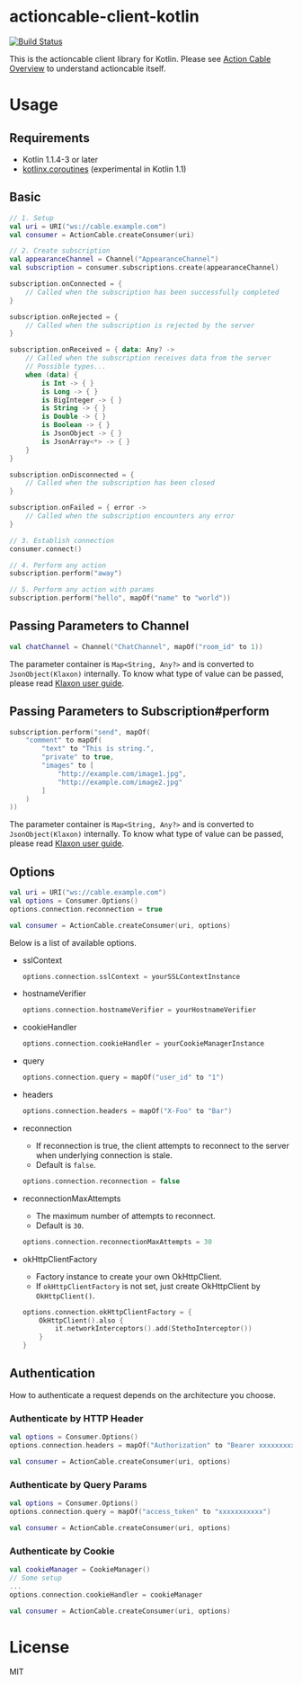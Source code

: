 # actioncable-client-kotlin

[![Build Status](https://travis-ci.org/hosopy/actioncable-client-kotlin.svg?branch=master)](https://travis-ci.org/hosopy/actioncable-client-kotlin)

This is the actioncable client library for Kotlin.
Please see [Action Cable Overview](http://guides.rubyonrails.org/action_cable_overview.html) to understand actioncable itself.

# Usage

## Requirements

* Kotlin 1.1.4-3 or later
* [kotlinx.coroutines](https://github.com/Kotlin/kotlinx.coroutines) (experimental in Kotlin 1.1)

## Basic

```kotlin
// 1. Setup
val uri = URI("ws://cable.example.com")
val consumer = ActionCable.createConsumer(uri)

// 2. Create subscription
val appearanceChannel = Channel("AppearanceChannel")
val subscription = consumer.subscriptions.create(appearanceChannel)

subscription.onConnected = {
    // Called when the subscription has been successfully completed
}

subscription.onRejected = {
    // Called when the subscription is rejected by the server
}

subscription.onReceived = { data: Any? ->
    // Called when the subscription receives data from the server
    // Possible types...
    when (data) {
        is Int -> { }
        is Long -> { }
        is BigInteger -> { }
        is String -> { }
        is Double -> { }
        is Boolean -> { }
        is JsonObject -> { }
        is JsonArray<*> -> { }
    }
}

subscription.onDisconnected = {
    // Called when the subscription has been closed
}

subscription.onFailed = { error ->
    // Called when the subscription encounters any error
}

// 3. Establish connection
consumer.connect()

// 4. Perform any action
subscription.perform("away")

// 5. Perform any action with params
subscription.perform("hello", mapOf("name" to "world"))
```

## Passing Parameters to Channel

```kotlin
val chatChannel = Channel("ChatChannel", mapOf("room_id" to 1))
```

The parameter container is `Map<String, Any?>` and is converted to `JsonObject(Klaxon)` internally.
To know what type of value can be passed, please read [Klaxon user guide](https://github.com/cbeust/klaxon).

## Passing Parameters to Subscription#perform

```kotlin
subscription.perform("send", mapOf(
    "comment" to mapOf(
        "text" to "This is string.",
        "private" to true,
        "images" to [
            "http://example.com/image1.jpg",
            "http://example.com/image2.jpg"
        ]
    )
))
```

The parameter container is `Map<String, Any?>` and is converted to `JsonObject(Klaxon)` internally.
To know what type of value can be passed, please read [Klaxon user guide](https://github.com/cbeust/klaxon).

## Options

```kotlin
val uri = URI("ws://cable.example.com")
val options = Consumer.Options()
options.connection.reconnection = true

val consumer = ActionCable.createConsumer(uri, options)
```

Below is a list of available options.

* sslContext
    
    ```kotlin
    options.connection.sslContext = yourSSLContextInstance
    ```
    
* hostnameVerifier
    
    ```kotlin
    options.connection.hostnameVerifier = yourHostnameVerifier
    ```
    
* cookieHandler
    
    ```kotlin
    options.connection.cookieHandler = yourCookieManagerInstance
    ```
    
* query
    
    ```kotlin
    options.connection.query = mapOf("user_id" to "1")
    ```
    
* headers
    
    ```kotlin
    options.connection.headers = mapOf("X-Foo" to "Bar")
    ```
    
* reconnection
    * If reconnection is true, the client attempts to reconnect to the server when underlying connection is stale.
    * Default is `false`.
    
    ```kotlin
    options.connection.reconnection = false
    ```
    
* reconnectionMaxAttempts
    * The maximum number of attempts to reconnect.
    * Default is `30`.
    
    ```kotlin
    options.connection.reconnectionMaxAttempts = 30
    ```

* okHttpClientFactory
    * Factory instance to create your own OkHttpClient.
    * If `okHttpClientFactory` is not set, just create OkHttpClient by `OkHttpClient()`.
    
    ```kotlin
    options.connection.okHttpClientFactory = {
        OkHttpClient().also {
            it.networkInterceptors().add(StethoInterceptor())
        }
    }
    ```

## Authentication

How to authenticate a request depends on the architecture you choose.

### Authenticate by HTTP Header

```kotlin
val options = Consumer.Options()
options.connection.headers = mapOf("Authorization" to "Bearer xxxxxxxxxxx")

val consumer = ActionCable.createConsumer(uri, options)
```

### Authenticate by Query Params

```kotlin
val options = Consumer.Options()
options.connection.query = mapOf("access_token" to "xxxxxxxxxxx")

val consumer = ActionCable.createConsumer(uri, options)
```

### Authenticate by Cookie

```kotlin
val cookieManager = CookieManager()
// Some setup
...
options.connection.cookieHandler = cookieManager

val consumer = ActionCable.createConsumer(uri, options)
```

# License

MIT
